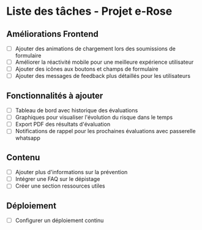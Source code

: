 # Liste des tâches - Projet e-Rose

## Améliorations Frontend
- [ ] Ajouter des animations de chargement lors des soumissions de formulaire
- [ ] Améliorer la réactivité mobile pour une meilleure expérience utilisateur
- [ ] Ajouter des icônes aux boutons et champs de formulaire
- [ ] Ajouter des messages de feedback plus détaillés pour les utilisateurs

## Fonctionnalités à ajouter
- [ ] Tableau de bord avec historique des évaluations
- [ ] Graphiques pour visualiser l'évolution du risque dans le temps
- [ ] Export PDF des résultats d'évaluation
- [ ] Notifications de rappel pour les prochaines évaluations avec passerelle whatsapp

## Contenu
- [ ] Ajouter plus d'informations sur la prévention
- [ ] Intégrer une FAQ sur le dépistage
- [ ] Créer une section ressources utiles

## Déploiement
- [ ] Configurer un déploiement continu

